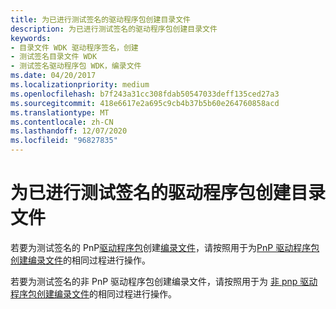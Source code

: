 ```yaml
---
title: 为已进行测试签名的驱动程序包创建目录文件
description: 为已进行测试签名的驱动程序包创建目录文件
keywords:
- 目录文件 WDK 驱动程序签名，创建
- 测试签名目录文件 WDK
- 测试签名驱动程序包 WDK，编录文件
ms.date: 04/20/2017
ms.localizationpriority: medium
ms.openlocfilehash: b7f243a31cc308fdab50547033deff135ced27a3
ms.sourcegitcommit: 418e6617e2a695c9cb4b37b5b60e264760858acd
ms.translationtype: MT
ms.contentlocale: zh-CN
ms.lasthandoff: 12/07/2020
ms.locfileid: "96827835"
---
```

# <a name="creating-a-catalog-file-for-a-test-signed-driver-package"></a>为已进行测试签名的驱动程序包创建目录文件


若要为测试签名的 PnP[驱动程序包](driver-packages.md)创建[编录文件](catalog-files.md)，请按照用于为[PnP 驱动程序包创建编录文件](creating-a-catalog-file-for-a-pnp-driver-package.md)的相同过程进行操作。

若要为测试签名的非 PnP 驱动程序包创建编录文件，请按照用于为 [非 pnp 驱动程序包创建编录文件](creating-a-catalog-file-for-a-non-pnp-driver-package.md)的相同过程进行操作。

 

 





